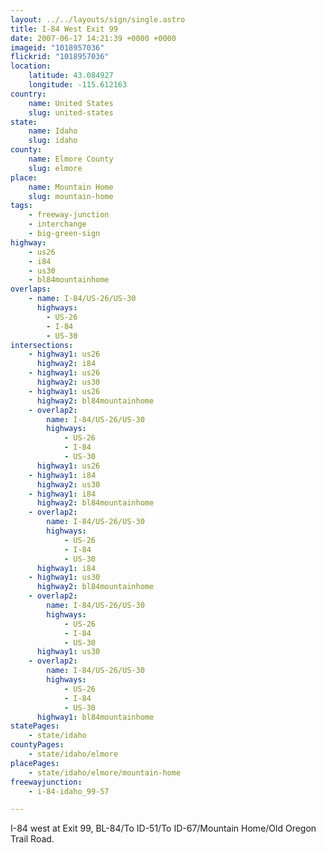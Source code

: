 ```yaml
---
layout: ../../layouts/sign/single.astro
title: I-84 West Exit 99
date: 2007-06-17 14:21:39 +0000 +0000
imageid: "1018957036"
flickrid: "1018957036"
location:
    latitude: 43.084927
    longitude: -115.612163
country:
    name: United States
    slug: united-states
state:
    name: Idaho
    slug: idaho
county:
    name: Elmore County
    slug: elmore
place:
    name: Mountain Home
    slug: mountain-home
tags:
    - freeway-junction
    - interchange
    - big-green-sign
highway:
    - us26
    - i84
    - us30
    - bl84mountainhome
overlaps:
    - name: I-84/US-26/US-30
      highways:
        - US-26
        - I-84
        - US-30
intersections:
    - highway1: us26
      highway2: i84
    - highway1: us26
      highway2: us30
    - highway1: us26
      highway2: bl84mountainhome
    - overlap2:
        name: I-84/US-26/US-30
        highways:
            - US-26
            - I-84
            - US-30
      highway1: us26
    - highway1: i84
      highway2: us30
    - highway1: i84
      highway2: bl84mountainhome
    - overlap2:
        name: I-84/US-26/US-30
        highways:
            - US-26
            - I-84
            - US-30
      highway1: i84
    - highway1: us30
      highway2: bl84mountainhome
    - overlap2:
        name: I-84/US-26/US-30
        highways:
            - US-26
            - I-84
            - US-30
      highway1: us30
    - overlap2:
        name: I-84/US-26/US-30
        highways:
            - US-26
            - I-84
            - US-30
      highway1: bl84mountainhome
statePages:
    - state/idaho
countyPages:
    - state/idaho/elmore
placePages:
    - state/idaho/elmore/mountain-home
freewayjunction:
    - i-84-idaho_99-57

---
```

I-84 west at Exit 99, BL-84/To ID-51/To ID-67/Mountain Home/Old Oregon Trail Road.